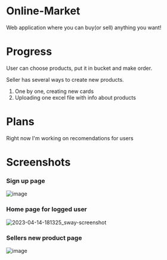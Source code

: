 # Online-Market
Web application where you can buy(or sell) anything you want!

# Progress
User can choose products, put it in bucket and make order.

Seller has several ways to create new products.
  1) One by one, creating new cards
  2) Uploading one excel file with info about products

# Plans
Right now I'm working on recomendations for users 

# Screenshots
### Sign up page
![image](https://user-images.githubusercontent.com/55853125/232085111-76b17b37-e8b5-4412-9680-620fa392b8f3.png)

### Home page for logged user
![2023-04-14-181325_sway-screenshot](https://user-images.githubusercontent.com/55853125/232084727-b5f3897a-10cd-44ea-863e-9404251afd0e.png)

### Sellers new product page
![image](https://user-images.githubusercontent.com/55853125/232085973-2b930adb-2145-4d99-96dd-6bf0356fb35f.png)

